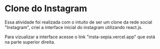 # Clone do Instagram

Essa atividade foi realizada com o intuito de ser um clone da rede social "Instagram", criei a interface inicial do instagram utilizando react.js.

Para vizualizar a interface acesse o link "insta-sepia.vercel.app" que está na parte superior direita.

